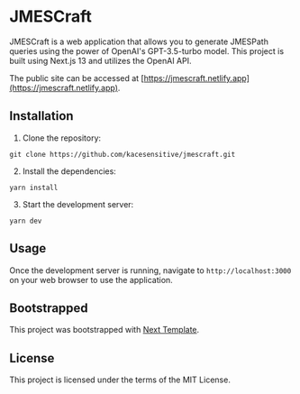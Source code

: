 # JMESCraft

JMESCraft is a web application that allows you to generate JMESPath queries using the power of OpenAI's GPT-3.5-turbo model. This project is built using Next.js 13 and utilizes the OpenAI API.

The public site can be accessed at [https://jmescraft.netlify.app](https://jmescraft.netlify.app).

## Installation

1. Clone the repository:
```
git clone https://github.com/kacesensitive/jmescraft.git
```
2. Install the dependencies:
```
yarn install
```
3. Start the development server:
```
yarn dev
```

## Usage

Once the development server is running, navigate to `http://localhost:3000` on your web browser to use the application.

## Bootstrapped

This project was bootstrapped with [Next Template](https://github.com/shadcn/next-template).

## License

This project is licensed under the terms of the MIT License.


